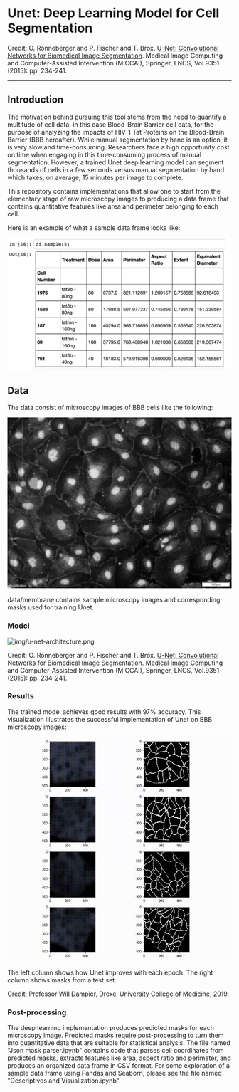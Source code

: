 # Unet: Deep Learning Model for Cell Segmentation
 
Credit: O. Ronneberger and P. Fischer and T. Brox. [U-Net: Convolutional Networks for Biomedical Image Segmentation](http://lmb.informatik.uni-freiburg.de/people/ronneber/u-net/).
Medical Image Computing and Computer-Assisted Intervention (MICCAI), Springer, LNCS, Vol.9351 (2015): pp. 234-241.
 
---
 
## Introduction
 
The motivation behind pursuing this tool stems from the need to quantify a multitude of cell data, in this case Blood-Brain Barrier cell data,
for the purpose of analyzing the impacts of HIV-1 Tat Proteins on the Blood-Brain Barrier (BBB hereafter). While manual segmentation by hand is an option,
it is very slow and time-consuming. Researchers face a high opportunity cost on time when engaging in this time-consuming process of manual segmentation. However, a trained Unet deep
learning model can segment thousands of cells in a few seconds versus manual segmentation by hand which takes, on average, 15 minutes
per image to complete.
 
This repository contains implementations that allow one to start from the elementary stage of raw microscopy images to producing a data frame that contains quantitative features like area and perimeter belonging to each cell.
 
Here is an example of what a sample data frame looks like:
 
![img/df_sample.jpg](img/df_sample.jpg)
 
 
## Data
 
The data consist of microscopy images of BBB cells like the following:
 
![data/membrane/train2/image/0.png](data/membrane/train2/image/0.png)
 
 
data/membrane contains sample microscopy images and corresponding masks used for training Unet.
 
 
 
 
 
### Model
 
![img/u-net-architecture.png](img/u-net-architecture.png)
 
Credit: O. Ronneberger and P. Fischer and T. Brox. [U-Net: Convolutional Networks for Biomedical Image Segmentation](http://lmb.informatik.uni-freiburg.de/people/ronneber/u-net/).
Medical Image Computing and Computer-Assisted Intervention (MICCAI), Springer, LNCS, Vol.9351 (2015): pp. 234-241.
 
 
 
### Results
 
The trained model achieves good results with 97% accuracy. This visualization illustrates the successful implementation of Unet on BBB microscopy images:
 
![img/with_fitc.gif](img/with_fitc.gif)
 
 
The left column shows how Unet improves with each epoch. The right column shows masks from a test set.

Credit: Professor Will Dampier, Drexel University College of Medicine, 2019. 
 
 
 
### Post-processing
 
The deep learning implementation produces predicted masks for each microscopy image. Predicted masks require post-processing to turn them into
quantitative data that are suitable for statistical analysis. The file named "Json mask parser.ipynb" contains code that parses cell coordinates from predicted masks, extracts features like area, aspect ratio and perimeter, and produces an organized data frame in CSV format.
For some exploration of a sample data frame using Pandas and Seaborn, please see the file named "Descriptives and Visualization.ipynb".
 
 
 
 
 

